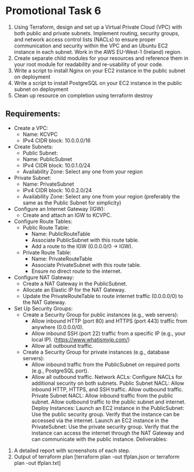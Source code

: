 # Promotional Task 6

1. Using Terraform, design and set up a Virtual Private Cloud (VPC) with both public and private subnets. Implement routing, security groups, and network access control lists (NACLs) to ensure proper communication and security within the VPC and an Ubuntu EC2 instance in each subnet. Work in the AWS EU-West-1 (Ireland) region.
2. Create separate child modules for your resources and reference them in your root module for readability and re-usability of your code.
3. Write a script to install Nginx on your EC2 instance in the public subnet on deployment
4. Write a script to install PostgreSQL on your EC2 instance in the public subnet on deployment
5. Clean up resource on completion using terraform destroy

## Requirements:

- Create a VPC:
  - Name: KCVPC
  - IPv4 CIDR block: 10.0.0.0/16
- Create Subnets:
  - Public Subnet:
  - Name: PublicSubnet
  - IPv4 CIDR block: 10.0.1.0/24
  - Availability Zone: Select any one from your region
- Private Subnet:
  - Name: PrivateSubnet
  - IPv4 CIDR block: 10.0.2.0/24
  - Availability Zone: Select any one from your region (preferably the same as the Public Subnet for simplicity)
- Configure an Internet Gateway (IGW):
  - Create and attach an IGW to KCVPC.
- Configure Route Tables:
  - Public Route Table:
    - Name: PublicRouteTable
    - Associate PublicSubnet with this route table.
    - Add a route to the IGW (0.0.0.0/0 -> IGW).
  - Private Route Table:
    - Name: PrivateRouteTable
    - Associate PrivateSubnet with this route table.
    - Ensure no direct route to the internet.
- Configure NAT Gateway:
  - Create a NAT Gateway in the PublicSubnet.
  - Allocate an Elastic IP for the NAT Gateway.
  - Update the PrivateRouteTable to route internet traffic (0.0.0.0/0) to the NAT Gateway.
- Set Up Security Groups:
  - Create a Security Group for public instances (e.g., web servers):
    - Allow inbound HTTP (port 80) and HTTPS (port 443) traffic from anywhere (0.0.0.0/0).
    - Allow inbound SSH (port 22) traffic from a specific IP (e.g., your local IP). (<https://www.whatismyip.com/>)
    - Allow all outbound traffic.
  - Create a Security Group for private instances (e.g., database servers):
    - Allow inbound traffic from the PublicSubnet on required ports (e.g., PostgreSQL port).
    - Allow all outbound traffic.
Network ACLs:
Configure NACLs for additional security on both subnets.
Public Subnet NACL: Allow inbound HTTP, HTTPS, and SSH traffic. Allow outbound traffic.
Private Subnet NACL: Allow inbound traffic from the public subnet. Allow outbound traffic to the public subnet and internet.
Deploy Instances:
Launch an EC2 instance in the PublicSubnet:
Use the public security group.
Verify that the instance can be accessed via the internet.
Launch an EC2 instance in the PrivateSubnet:
Use the private security group.
Verify that the instance can access the internet through the NAT Gateway and can communicate with the public instance.
Deliverables:

1. A detailed report with screenshots of each step.
2. Output of terraform plan [terraform plan -out tfplan.json or terraform plan -out tfplan.txt]
